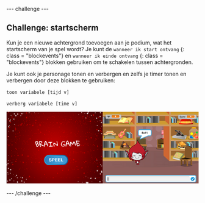 \--- challenge \---

## Challenge: startscherm

Kun je een nieuwe achtergrond toevoegen aan je podium, wat het startscherm van je spel wordt? Je kunt de ` wanneer ik start ontvang ` {: class = "blockevents"} en ` wanneer ik einde ontvang ` {: class = "blockevents"} blokken gebruiken om te schakelen tussen achtergronden.

Je kunt ook je personage tonen en verbergen en zelfs je timer tonen en verbergen door deze blokken te gebruiken:

```blocks
toon variabele [tijd v]
```

```blocks
verberg variabele [time v]
```

![screenshot](images/brain-startscreen.png)

\--- /challenge \---